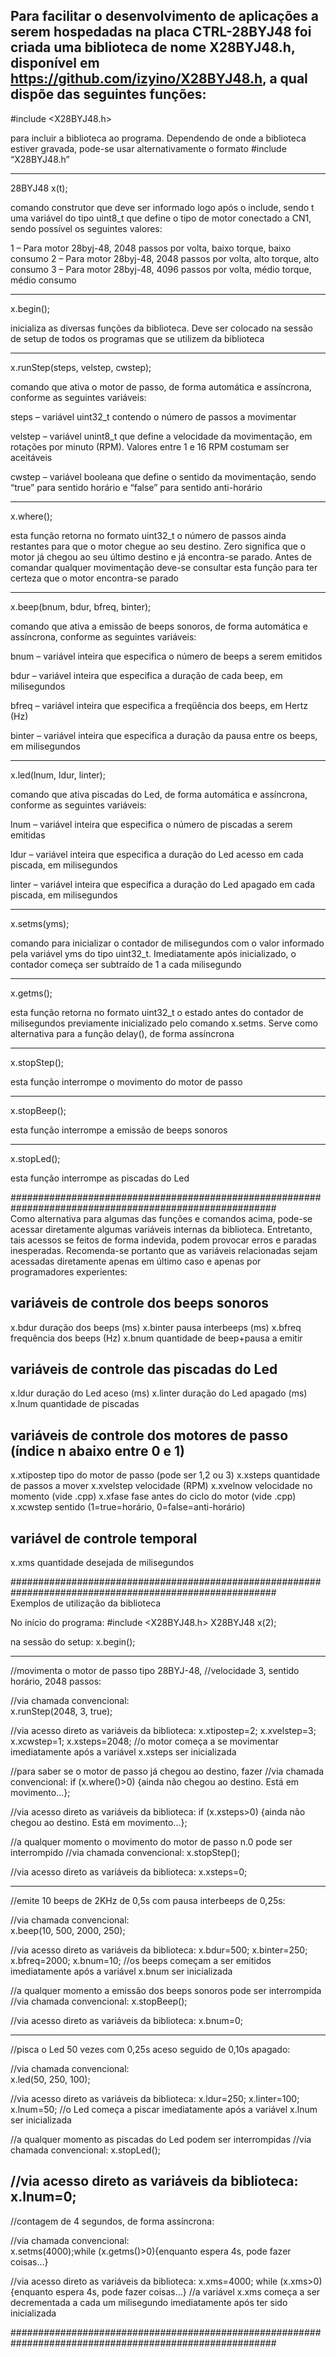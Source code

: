 Para facilitar o desenvolvimento de aplicações a serem hospedadas na placa CTRL-28BYJ48 foi criada uma biblioteca de nome X28BYJ48.h, disponível em https://github.com/izyino/X28BYJ48.h, a qual dispõe das seguintes funções:
--------------------------------------------------------------------------------------------------------

#include <X28BYJ48.h>

para incluir a biblioteca ao programa. Dependendo de onde a biblioteca estiver gravada, pode-se usar alternativamente o formato #include “X28BYJ48.h”


--------------------------------------------------------------------------------------------------------
28BYJ48 x(t);

comando construtor que deve ser informado logo após o include, sendo t uma variável do tipo uint8_t que define o tipo de motor conectado a CN1, sendo possível os seguintes valores:

1 – Para motor 28byj-48, 2048 passos por volta, baixo torque, baixo consumo
2 – Para motor 28byj-48, 2048 passos por volta, alto torque, alto consumo
3 – Para motor 28byj-48, 4096 passos por volta, médio torque, médio consumo

--------------------------------------------------------------------------------------------------------
x.begin();

inicializa as diversas funções da biblioteca. Deve ser colocado na sessão de setup de todos os programas que se utilizem da biblioteca 

--------------------------------------------------------------------------------------------------------
x.runStep(steps, velstep, cwstep);

comando que ativa o motor de passo, de forma automática e assíncrona, conforme as seguintes variáveis:

steps – variável uint32_t contendo o número de passos a movimentar

velstep – variável unint8_t que define a velocidade da movimentação, em rotações por minuto (RPM). Valores entre 1 e 16 RPM costumam ser aceitáveis

cwstep – variável booleana que define o sentido da movimentação, sendo “true” para sentido horário e “false” para sentido anti-horário 

--------------------------------------------------------------------------------------------------------
x.where();

esta função retorna no formato uint32_t o número de passos ainda restantes para que o motor chegue ao seu destino. Zero significa que o motor já chegou ao seu último destino e já encontra-se parado. Antes de comandar qualquer movimentação deve-se consultar esta função para ter certeza que o motor encontra-se parado

--------------------------------------------------------------------------------------------------------
x.beep(bnum, bdur, bfreq, binter);

comando que ativa a emissão de beeps sonoros, de forma automática e assíncrona, conforme as seguintes variáveis:

bnum – variável inteira que especifica o número de beeps a serem emitidos

bdur – variável inteira que especifica a duração de cada beep, em milisegundos 

bfreq – variável inteira que especifica a freqüência dos beeps, em Hertz (Hz)

binter – variável inteira que especifica a duração da pausa entre os beeps, em milisegundos 

--------------------------------------------------------------------------------------------------------
x.led(lnum, ldur, linter);

comando que ativa piscadas do Led, de forma automática e assíncrona, conforme as seguintes variáveis:

lnum – variável inteira que especifica o número de piscadas a serem emitidas

ldur – variável inteira que especifica a duração do Led acesso em cada piscada, em milisegundos 

linter – variável inteira que especifica a duração do Led apagado em cada piscada, em milisegundos 

--------------------------------------------------------------------------------------------------------
x.setms(yms);

comando para inicializar o contador de milisegundos com o valor informado pela variável yms do tipo uint32_t. Imediatamente após inicializado, o contador começa ser subtraído de 1 a cada milisegundo

--------------------------------------------------------------------------------------------------------
x.getms();

esta função retorna no formato uint32_t o estado antes do contador de milisegundos previamente inicializado pelo comando x.setms. Serve como alternativa para a função delay(), de forma assíncrona

--------------------------------------------------------------------------------------------------------
x.stopStep();

esta função interrompe o movimento do motor de passo

--------------------------------------------------------------------------------------------------------
x.stopBeep();

esta função interrompe a emissão de beeps sonoros

--------------------------------------------------------------------------------------------------------
x.stopLed();

esta função interrompe as piscadas do Led

########################################################################################################<br>
Como alternativa para algumas das funções e comandos acima, pode-se acessar diretamente algumas variáveis internas da biblioteca. Entretanto, tais acessos se feitos de forma indevida, podem provocar erros e paradas inesperadas. Recomenda-se portanto que as variáveis relacionadas sejam acessadas diretamente apenas em último caso e apenas por programadores experientes:


variáveis de controle dos beeps sonoros
--------------------------------------------------------------------------------------------------------
x.bdur	duração dos beeps (ms)
x.binter	pausa interbeeps (ms)
x.bfreq	frequência dos beeps (Hz)
x.bnum	quantidade de beep+pausa a emitir 


variáveis de controle das piscadas do Led
--------------------------------------------------------------------------------------------------------
x.ldur 	duração do Led aceso (ms)
x.linter 	duração do Led apagado (ms)
x.lnum	quantidade de piscadas


variáveis de controle dos motores de passo (índice n abaixo entre 0 e 1)
--------------------------------------------------------------------------------------------------------
x.xtipostep 	tipo do motor de passo (pode ser 1,2 ou 3)
x.xsteps	quantidade de passos a mover
x.xvelstep	velocidade (RPM)
x.xvelnow	velocidade no momento (vide .cpp)
x.xfase		fase antes do ciclo do motor  (vide .cpp)
x.xcwstep	sentido (1=true=horário, 0=false=anti-horário)


variável de controle temporal
--------------------------------------------------------------------------------------------------------
x.xms	quantidade desejada de milisegundos


########################################################################################################<br>
Exemplos de utilização da biblioteca

No início do programa:
#include <X28BYJ48.h>
X28BYJ48 x(2);

na sessão do setup:
x.begin();

--------------------------------------------------------------------------------------------------------
//movimenta o motor de passo tipo 28BYJ-48, 
//velocidade 3, sentido horário, 2048 passos:

//via chamada convencional:  
x.runStep(2048, 3, true);

//via acesso direto as variáveis da biblioteca:
x.xtipostep=2; x.xvelstep=3; x.xcwstep=1; x.xsteps=2048;
//o motor começa a se movimentar imediatamente após a variável x.xsteps ser inicializada

//para saber se o motor de passo já chegou ao destino, fazer
//via chamada convencional:
if (x.where()>0) {ainda não chegou ao destino. Está em movimento...};

//via acesso direto as variáveis da biblioteca:
if (x.xsteps>0) {ainda não chegou ao destino. Está em movimento...};

//a qualquer momento o movimento do motor de passo n.0 pode ser interrompido
//via chamada convencional:
x.stopStep();

//via acesso direto as variáveis da biblioteca:
x.xsteps=0;

--------------------------------------------------------------------------------------------------------
//emite 10 beeps de 2KHz de 0,5s com pausa interbeeps de 0,25s:

//via chamada convencional:  
x.beep(10, 500, 2000, 250);

//via acesso direto as variáveis da biblioteca:
x.bdur=500; x.binter=250; x.bfreq=2000; x.bnum=10;
//os beeps começam a ser emitidos imediatamente após a variável x.bnum ser inicializada

//a qualquer momento a emissão dos beeps sonoros pode ser interrompida
//via chamada convencional:
x.stopBeep();

//via acesso direto as variáveis da biblioteca:
x.bnum=0;

--------------------------------------------------------------------------------------------------------
//pisca o Led 50 vezes com 0,25s aceso seguido de 0,10s apagado: 

//via chamada convencional:  
x.led(50, 250, 100);

//via acesso direto as variáveis da biblioteca:
x.ldur=250; x.linter=100; x.lnum=50;
//o Led começa a piscar imediatamente após a variável x.lnum ser inicializada

//a qualquer momento as piscadas do Led podem ser interrompidas
//via chamada convencional:
x.stopLed();

//via acesso direto as variáveis da biblioteca:
x.lnum=0;
--------------------------------------------------------------------------------------------------------
//contagem de 4 segundos, de forma assíncrona:

//via chamada convencional:  
x.setms(4000);while (x.getms()>0){enquanto espera 4s, pode fazer coisas…}

//via acesso direto as variáveis da biblioteca:
x.xms=4000; while (x.xms>0){enquanto espera 4s, pode fazer coisas…}
//a variável x.xms começa a ser decrementada a cada um milisegundo imediatamente após ter sido inicializada

########################################################################################################<br>

